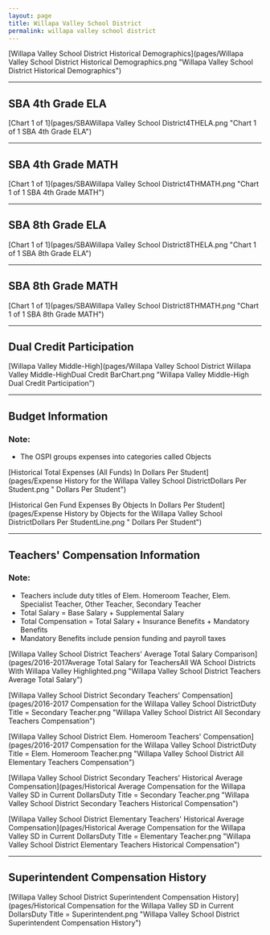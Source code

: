 ```yaml
---
layout: page
title: Willapa Valley School District
permalink: willapa valley school district
---
```



[Willapa Valley School District Historical Demographics](pages/Willapa Valley School District Historical Demographics.png "Willapa Valley School District Historical Demographics")

___

## SBA 4th Grade ELA

[Chart 1 of 1](pages/SBAWillapa Valley School District4THELA.png "Chart 1 of 1 SBA 4th Grade ELA")


___

## SBA 4th Grade MATH

[Chart 1 of 1](pages/SBAWillapa Valley School District4THMATH.png "Chart 1 of 1 SBA 4th Grade MATH")


___

## SBA 8th Grade ELA

[Chart 1 of 1](pages/SBAWillapa Valley School District8THELA.png "Chart 1 of 1 SBA 8th Grade ELA")


___

## SBA 8th Grade MATH

[Chart 1 of 1](pages/SBAWillapa Valley School District8THMATH.png "Chart 1 of 1 SBA 8th Grade MATH")


___

## Dual Credit Participation

[Willapa Valley Middle-High](pages/Willapa Valley School District Willapa Valley Middle-HighDual Credit BarChart.png "Willapa Valley Middle-High Dual Credit Participation")


___

## Budget Information
### Note:
- The OSPI groups expenses into categories called Objects

[Historical Total Expenses (All Funds) In Dollars Per Student](pages/Expense History for the Willapa Valley School DistrictDollars Per Student.png " Dollars Per Student")

[Historical Gen Fund Expenses By Objects In Dollars Per Student](pages/Expense History by Objects for the Willapa Valley School DistrictDollars Per StudentLine.png " Dollars Per Student")


___

## Teachers' Compensation Information
### Note:
- Teachers include duty titles of Elem. Homeroom Teacher, Elem. Specialist Teacher, Other Teacher, Secondary Teacher
- Total Salary = Base Salary + Supplemental Salary
- Total Compensation = Total Salary + Insurance Benefits + Mandatory Benefits
- Mandatory Benefits include pension funding and payroll taxes

[Willapa Valley School District Teachers' Average Total Salary Comparison](pages/2016-2017Average Total Salary for TeachersAll WA School Districts With Willapa Valley Highlighted.png "Willapa Valley School District Teachers Average Total Salary")

[Willapa Valley School District Secondary Teachers' Compensation](pages/2016-2017 Compensation for the Willapa Valley School DistrictDuty Title = Secondary Teacher.png "Willapa Valley School District All Secondary Teachers Compensation")

[Willapa Valley School District Elem. Homeroom Teachers' Compensation](pages/2016-2017 Compensation for the Willapa Valley School DistrictDuty Title = Elem. Homeroom Teacher.png "Willapa Valley School District All Elementary Teachers Compensation")

[Willapa Valley School District Secondary Teachers' Historical Average Compensation](pages/Historical Average Compensation for the Willapa Valley SD in Current DollarsDuty Title = Secondary Teacher.png "Willapa Valley School District Secondary Teachers Historical Compensation")

[Willapa Valley School District Elementary Teachers' Historical Average Compensation](pages/Historical Average Compensation for the Willapa Valley SD in Current DollarsDuty Title = Elementary Teacher.png "Willapa Valley School District Elementary Teachers Historical Compensation")


___

## Superintendent Compensation History

[Willapa Valley School District Superintendent Compensation History](pages/Historical Compensation for the Willapa Valley SD in Current DollarsDuty Title = Superintendent.png "Willapa Valley School District Superintendent Compensation History")

